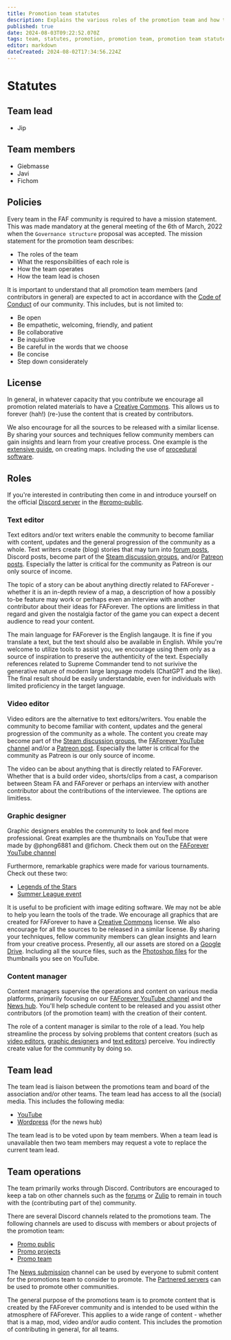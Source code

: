 ```yaml
---
title: Promotion team statutes
description: Explains the various roles of the promotion team and how the team is organized.
published: true
date: 2024-08-03T09:22:52.070Z
tags: team, statutes, promotion, promotion team, promotion team statutes, promo team, promo team statutes, promo, youtube
editor: markdown
dateCreated: 2024-08-02T17:34:56.224Z
---
```


# Statutes

## Team lead

  - Jip
  
## Team members

  - Giebmasse
  - Javi
  - Fichom

## Policies

Every team in the FAF community is required to have a mission statement. This was made mandatory at the general meeting of the 6th of March, 2022 when the `Governance structure` proposal was accepted. The mission statement for the promotion team describes:

 - The roles of the team
 - What the responsibilities of each role is
 - How the team operates
 - How the team lead is chosen

It is important to understand that all promotion team members (and contributors in general) are expected to act in accordance with the [Code of Conduct](https://forum.faforever.com/topic/2051/faf-code-of-conduct/1) of our community. This includes, but is not limited to:

 - Be open
 - Be empathetic, welcoming, friendly, and patient
 - Be collaborative
 - Be inquisitive
 - Be careful in the words that we choose
 - Be concise
 - Step down considerately
 
## License
 
In general, in whatever capacity that you contribute we encourage all promotion related materials to have a [Creative Commons](https://creativecommons.org/licenses/). This allows us to forever (hah!) (re-)use the content that is created by contributors. 

We also encourage for all the sources to be released with a similar license. By sharing your sources and techniques fellow community members can gain insights and learn from your creative process. One example is the [extensive guide](https://wiki.faforever.com/en/Development/Mapping), on creating maps. Including the use of [procedural software](https://wiki.faforever.com/en/Development/Mapping/Gaea).

## Roles

If you're interested in contributing then come in and introduce yourself on the official [Discord server](https://discord.gg/DCNr4cvejN) in the [#promo-public](https://discord.gg/DCNr4cvejN).

### Text editor

Text editors and/or text writers enable the community to become familiar with content, updates and the general progression of the community as a whole. Text writers create (blog) stories that may turn into [forum posts](https://forum.faforever.com/category/3/blogs), Discord posts, become part of the [Steam discussion groups](https://steamcommunity.com/app/9420/discussions/), and/or [Patreon posts](https://www.patreon.com/faf). Especially the latter is critical for the community as Patreon is our only source of income.

The topic of a story can be about anything directly related to FAForever - whether it is an in-depth review of a map, a description of how a possibly to-be feature may work or perhaps even an interview with another contributor about their ideas for FAForever. The options are limitless in that regard and given the nostalgia factor of the game you can expect a decent audience to read your content.

The main language for FAForever is the English langauge. It is fine if you translate a text, but the text should also be available in English. While you're welcome to utilize tools to assist you, we encourage using them only as a source of inspiration to preserve the authenticity of the text. Especially references related to Supreme Commander tend to not surivive the generative nature of modern large language models (ChatGPT and the like). The final result should be easily understandable, even for individuals with limited proficiency in the target language.

### Video editor

Video editors are the alternative to text editors/writers. You enable the community to become familiar with content, updates and the general progression of the community as a whole. The content you create may become part of the [Steam discussion groups](https://steamcommunity.com/app/9420/discussions/), the [FAForever YouTube channel](https://www.youtube.com/@ForgedAllianceForever) and/or a [Patreon post](https://www.patreon.com/faf). Especially the latter is critical for the community as Patreon is our only source of income.

The video can be about anything that is directly related to FAForever. Whether that is a build order video, shorts/clips from a cast, a comparison between Steam FA and FAForever or perhaps an interview with another contributor about the contributions of the interviewee. The options are limitless.

### Graphic designer

Graphic designers enables the community to look and feel more professional. Great examples are the thumbnails on YouTube that were made by @phong6881 and @fichom. Check them out on the [FAForever YouTube channel](https://www.youtube.com/@ForgedAllianceForever/playlists)

Furthermore, remarkable graphics were made for various tournaments. Check out these two:

- [Legends of the Stars](https://forum.faforever.com/topic/5302/2022-legend-of-the-stars-world-championship-playoffs)
- [Summer League event](https://forum.faforever.com/topic/6217/summer-league-2023-event)

It is useful to be proficient with image editing software. We may not be able to help you learn the tools of the trade. We encourage all graphics that are created for FAForever to have a [Creative Commons](https://creativecommons.org/licenses/) license. We also encourage for all the sources to be released in a similar license. By sharing your techniques, fellow community members can glean insights and learn from your creative process. Presently, all our assets are stored on a [Google Drive](https://drive.google.com/drive/folders/1yOx6GB6ERi6eKZEsEQGytPboVdfWm_K6). Including all the source files, such as the [Photoshop files](https://drive.google.com/drive/folders/1qMxUdCkOAbprLBMRUP_B6xqi_odUZPnD) for the thumbnails you see on YouTube.

### Content manager

Content managers supervise the operations and content on various media platforms, primarily focusing on our [FAForever YouTube channel](https://www.youtube.com/@ForgedAllianceForever) and the [News hub](https://www.faforever.com/news). You'll help schedule content to be released and you assist other contributors (of the promotion team) with the creation of their content.

The role of a content manager is similar to the role of a lead. You help streamline the process by solving problems that content creators (such as [video editors](), [graphic designers]() and [text editors]()) perceive. You indirectly create value for the community by doing so.

## Team lead

The team lead is liaison between the promotions team and board of the association and/or other teams. The team lead has access to all the (social) media. This includes the following media:

- [YouTube](https://www.youtube.com/c/ForgedAllianceForever)
- [Wordpress](https://direct.faforever.com/wp-login.php) (for the news hub)

The team lead is to be voted upon by team members. When a team lead is unavailable then two team members may request a vote to replace the current team lead. 

## Team operations

The team primarily works through Discord. Contributors are encouraged to keep a tab on other channels such as the [forums](https://forum.faforever.com/) or [Zulip](https://faforever.zulipchat.com/) to remain in touch with the (contributing part of the) community.

There are several Discord channels related to the promotions team. The following channels are used to discuss with members or about projects of the promotion team:

- [Promo public](https://discord.gg/DCNr4cvejN)
- [Promo projects](https://discord.gg/PKSXDdsNJD)
- [Promo team](https://discord.gg/8Ja3TBXGx2)

The [News submission](https://discord.gg/fNCdNBGKcP) channel can be used by everyone to submit content for the promotions team to consider to promote. The [Partnered servers](https://discord.gg/WYYTE8uKs5) can be used to promote other communities.

The general purpose of the promotions team is to promote content that is created by the FAForever community and is intended to be used within the atmosphere of FAForever. This applies to a wide range of content - whether that is a map, mod, video and/or audio content. This includes the promotion of contributing in general, for all teams.

<!-- 
#### Team Leader
- The team leader is the liaison with the Association Board and other FAF Teams
- The team leader is to be voted upon by team members
- If the team leader is no longer fit for the position a minimum of two team members may request that a vote be cast to replace the current team leader. This can not be used within a 6-month window of the last request to vote on a new team leader.
- The team leader has the final say on the content of the NewsHub
- The team leader has the final say on the content on official social media channels, including Patreon
- The team leader has the final say on the content on the website
#### Team membership
- Anyone interested can apply by messaging the team leader and are encouraged to specify how they want to help.
- Applicants are to be then discussed with the team and voted upon on. A majority is needed to be approved to the team with the team leader being the tiebreaker vote
- Team members may be removed at any time due to inactivity or if the member is no longer suitable for their position by a Majority Vote of the whole team.

#### Team Responsibilities
- Create a steady flow of content for the NewsHub whether that is weekly, bi-weekly or monthly.
- Maintain a steady flow of content on the FAF YouTube this can be Weekly, Bi-weekly or Monthly
- Maintain the FAForever.com website with up-to-date information (Tutorials/guides, patch notes, new features etc.)
- Look for new ways to promote FAF (on and off the platform)
- Communicate with other communities for opportunities of collaborating (Tournaments)
- Focus on the onboarding of new players to faf (from account creation to first game)
- Promote community-made content (maps, mods etc)
- Promote all official FAF tournament (Organised via the Tournaments Team)
- Update Patreon bi-monthly with written post or YouTube video's
- Maintain Social Media Platforms with updated not limited to Facebook, Twitter, Reddit 

-->